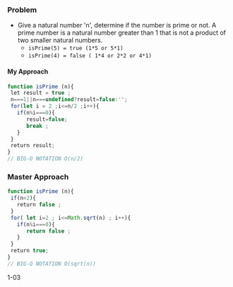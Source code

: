 ### Problem 
- Give a natural number 'n', determine if the number is prime or not. A prime number is a natural number greater than 1 that is not a product of two smaller natural numbers.
   - `isPrime(5) = true (1*5 or 5*1)`
   - `isPrime(4) = false ( 1*4 or 2*2 or 4*1)`
   

#### My Approach

```js
function isPrime (n){
 let result = true ;
 n===1||n===undefined?result=false:'';
 for(let i = 2 ;i<=n/2 ;i++){
   if(n%i===0){
      result=false;
      break ;
   }  
 }
 return result;
}
// BIG-O NOTATION O(n/2) 
```

### Master Approach  

```js
function isPrime (n){
 if(n<2){
   return false ;
 }
 for( let i=2 ; i<=Math.sqrt(n) ; i++){
   if(n%i===0){
      return false ;
   }
 }
 return true;
}
// BIG-O NOTATION O(sqrt(n)) 
```




1-03
